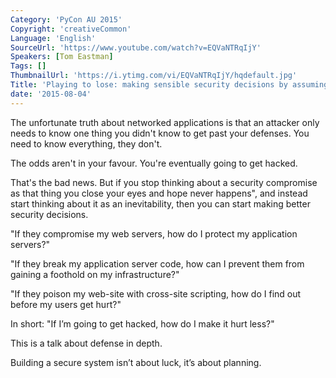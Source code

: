 ```yaml
---
Category: 'PyCon AU 2015'
Copyright: 'creativeCommon'
Language: 'English'
SourceUrl: 'https://www.youtube.com/watch?v=EQVaNTRqIjY'
Speakers: [Tom Eastman]
Tags: []
ThumbnailUrl: 'https://i.ytimg.com/vi/EQVaNTRqIjY/hqdefault.jpg'
Title: 'Playing to lose: making sensible security decisions by assuming the worst'
date: '2015-08-04'
---
```

The unfortunate truth about networked applications is that an attacker only needs to know one thing you didn't know to get past your defenses. You need to know everything, they don't.

The odds aren't in your favour. You're eventually going to get hacked.

That's the bad news. But if you stop thinking about a security compromise as that thing you close your eyes and hope never happens", and instead start thinking about it as an inevitability, then you can start making better security decisions.

"If they compromise my web servers, how do I protect my application servers?"

"If they break my application server code, how can I prevent them from gaining a foothold on my infrastructure?"

"If they poison my web-site with cross-site scripting, how do I find out before my users get hurt?"

In short: "If I’m going to get hacked, how do I make it hurt less?"

This is a talk about defense in depth.

Building a secure system isn’t about luck, it’s about planning.

